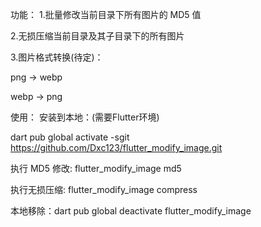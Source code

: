 功能：
1.批量修改当前目录下所有图片的 MD5 值

2.无损压缩当前目录及其子目录下的所有图片


3.图片格式转换(待定)：

png -> webp

webp -> png



使用： 安装到本地：(需要Flutter环境)

dart pub global activate -sgit https://github.com/Dxc123/flutter_modify_image.git

执行 MD5 修改: flutter_modify_image md5

执行无损压缩: flutter_modify_image compress

本地移除：dart pub global deactivate flutter_modify_image



  

